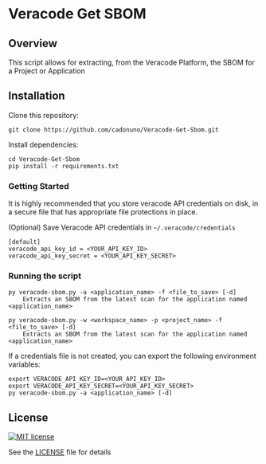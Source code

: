 # Veracode Get SBOM

## Overview

This script allows for extracting, from the Veracode Platform, the SBOM for a Project or Application

## Installation

Clone this repository:

    git clone https://github.com/cadonuno/Veracode-Get-Sbom.git

Install dependencies:

    cd Veracode-Get-Sbom
    pip install -r requirements.txt

### Getting Started

It is highly recommended that you store veracode API credentials on disk, in a secure file that has 
appropriate file protections in place.

(Optional) Save Veracode API credentials in `~/.veracode/credentials`

    [default]
    veracode_api_key_id = <YOUR_API_KEY_ID>
    veracode_api_key_secret = <YOUR_API_KEY_SECRET>
    
### Running the script
    py veracode-sbom.py -a <application_name> -f <file_to_save> [-d]
        Extracts an SBOM from the latest scan for the application named <application_name>

    py veracode-sbom.py -w <workspace_name> -p <project_name> -f <file_to_save> [-d]
        Extracts an SBOM from the latest scan for the application named <application_name>


If a credentials file is not created, you can export the following environment variables:   

    export VERACODE_API_KEY_ID=<YOUR_API_KEY_ID>
    export VERACODE_API_KEY_SECRET=<YOUR_API_KEY_SECRET>
    py veracode-sbom.py -a <application_name> [-d]

## License

[![MIT license](https://img.shields.io/badge/License-MIT-blue.svg)](LICENSE)

See the [LICENSE](LICENSE) file for details
